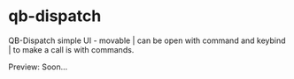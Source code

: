 # qb-dispatch
QB-Dispatch simple UI - movable | can be open with command and keybind | to make a call is with commands.

Preview: Soon...

